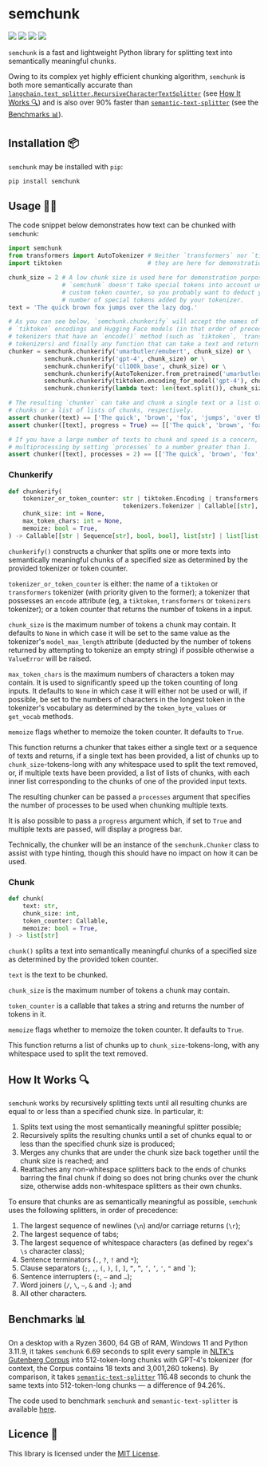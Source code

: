 # semchunk
<a href="https://pypi.org/project/semchunk/" alt="PyPI Version"><img src="https://img.shields.io/pypi/v/semchunk"></a> <a href="https://github.com/umarbutler/semchunk/actions/workflows/ci.yml" alt="Build Status"><img src="https://img.shields.io/github/actions/workflow/status/umarbutler/semchunk/ci.yml?branch=main"></a> <a href="https://app.codecov.io/gh/umarbutler/semchunk" alt="Code Coverage"><img src="https://img.shields.io/codecov/c/github/umarbutler/semchunk"></a> <a href="https://pypistats.org/packages/semchunk" alt="Downloads"><img src="https://img.shields.io/pypi/dm/semchunk"></a>

`semchunk` is a fast and lightweight Python library for splitting text into semantically meaningful chunks.

Owing to its complex yet highly efficient chunking algorithm, `semchunk` is both more semantically accurate than [`langchain.text_splitter.RecursiveCharacterTextSplitter`](https://python.langchain.com/v0.2/docs/how_to/recursive_text_splitter/#splitting-text-from-languages-without-word-boundaries) (see [How It Works 🔍](https://github.com/umarbutler/semchunk#how-it-works-)) and is also over 90% faster than [`semantic-text-splitter`](https://pypi.org/project/semantic-text-splitter/) (see the [Benchmarks 📊](https://github.com/umarbutler/semchunk#benchmarks-)).

## Installation 📦
`semchunk` may be installed with `pip`:
```bash
pip install semchunk
```

## Usage 👩‍💻
The code snippet below demonstrates how text can be chunked with `semchunk`:
```python
import semchunk
from transformers import AutoTokenizer # Neither `transformers` nor `tiktoken` are required,
import tiktoken                        # they are here for demonstration purposes.

chunk_size = 2 # A low chunk size is used here for demonstration purposes. Keep in mind that
               # `semchunk` doesn't take special tokens into account unless you're using a
               # custom token counter, so you probably want to deduct your chunk size by the
               # number of special tokens added by your tokenizer.
text = 'The quick brown fox jumps over the lazy dog.'

# As you can see below, `semchunk.chunkerify` will accept the names of all OpenAI models, OpenAI
# `tiktoken` encodings and Hugging Face models (in that order of precedence), along with custom
# tokenizers that have an `encode()` method (such as `tiktoken`, `transformers` and `tokenizers`
# tokenizers) and finally any function that can take a text and return the number of tokens in it.
chunker = semchunk.chunkerify('umarbutler/emubert', chunk_size) or \
          semchunk.chunkerify('gpt-4', chunk_size) or \
          semchunk.chunkerify('cl100k_base', chunk_size) or \
          semchunk.chunkerify(AutoTokenizer.from_pretrained('umarbutler/emubert'), chunk_size) or \
          semchunk.chunkerify(tiktoken.encoding_for_model('gpt-4'), chunk_size) or \
          semchunk.chunkerify(lambda text: len(text.split()), chunk_size)

# The resulting `chunker` can take and chunk a single text or a list of texts, returning a list of
# chunks or a list of lists of chunks, respectively.
assert chunker(text) == ['The quick', 'brown', 'fox', 'jumps', 'over the', 'lazy', 'dog.']
assert chunker([text], progress = True) == [['The quick', 'brown', 'fox', 'jumps', 'over the', 'lazy', 'dog.']]

# If you have a large number of texts to chunk and speed is a concern, you can also enable
# multiprocessing by setting `processes` to a number greater than 1.
assert chunker([text], processes = 2) == [['The quick', 'brown', 'fox', 'jumps', 'over the', 'lazy', 'dog.']]
```

### Chunkerify
```python
def chunkerify(
    tokenizer_or_token_counter: str | tiktoken.Encoding | transformers.PreTrainedTokenizer | \
                                tokenizers.Tokenizer | Callable[[str], int],
    chunk_size: int = None,
    max_token_chars: int = None,
    memoize: bool = True,
) -> Callable[[str | Sequence[str], bool, bool], list[str] | list[list[str]]]:
```

`chunkerify()` constructs a chunker that splits one or more texts into semantically meaningful chunks of a specified size as determined by the provided tokenizer or token counter.

`tokenizer_or_token_counter` is either: the name of a `tiktoken` or `transformers` tokenizer (with priority given to the former); a tokenizer that possesses an `encode` attribute (eg, a `tiktoken`, `transformers` or `tokenizers` tokenizer); or a token counter that returns the number of tokens in a input.

`chunk_size` is the maximum number of tokens a chunk may contain. It defaults to `None` in which case it will be set to the same value as the tokenizer's `model_max_length` attribute (deducted by the number of tokens returned by attempting to tokenize an empty string) if possible otherwise a `ValueError` will be raised.

`max_token_chars` is the maximum numbers of characters a token may contain. It is used to significantly speed up the token counting of long inputs. It defaults to `None` in which case it will either not be used or will, if possible, be set to the numbers of characters in the longest token in the tokenizer's vocabulary as determined by the `token_byte_values` or `get_vocab` methods.

`memoize` flags whether to memoize the token counter. It defaults to `True`.

This function returns a chunker that takes either a single text or a sequence of texts and returns, if a single text has been provided, a list of chunks up to `chunk_size`-tokens-long with any whitespace used to split the text removed, or, if multiple texts have been provided, a list of lists of chunks, with each inner list corresponding to the chunks of one of the provided input texts.

The resulting chunker can be passed a `processes` argument that specifies the number of processes to be used when chunking multiple texts.

It is also possible to pass a `progress` argument which, if set to `True` and multiple texts are passed, will display a progress bar.

Technically, the chunker will be an instance of the `semchunk.Chunker` class to assist with type hinting, though this should have no impact on how it can be used.

### Chunk
```python
def chunk(
    text: str,
    chunk_size: int,
    token_counter: Callable,
    memoize: bool = True,
) -> list[str]
```

`chunk()` splits a text into semantically meaningful chunks of a specified size as determined by the provided token counter.

`text` is the text to be chunked.

`chunk_size` is the maximum number of tokens a chunk may contain.

`token_counter` is a callable that takes a string and returns the number of tokens in it.

`memoize` flags whether to memoize the token counter. It defaults to `True`.

This function returns a list of chunks up to `chunk_size`-tokens-long, with any whitespace used to split the text removed.

## How It Works 🔍
`semchunk` works by recursively splitting texts until all resulting chunks are equal to or less than a specified chunk size. In particular, it:
1. Splits text using the most semantically meaningful splitter possible;
1. Recursively splits the resulting chunks until a set of chunks equal to or less than the specified chunk size is produced;
1. Merges any chunks that are under the chunk size back together until the chunk size is reached; and
1. Reattaches any non-whitespace splitters back to the ends of chunks barring the final chunk if doing so does not bring chunks over the chunk size, otherwise adds non-whitespace splitters as their own chunks.

To ensure that chunks are as semantically meaningful as possible, `semchunk` uses the following splitters, in order of precedence:
1. The largest sequence of newlines (`\n`) and/or carriage returns (`\r`);
1. The largest sequence of tabs;
1. The largest sequence of whitespace characters (as defined by regex's `\s` character class);
1. Sentence terminators (`.`, `?`, `!` and `*`);
1. Clause separators (`;`, `,`, `(`, `)`, `[`, `]`, `“`, `”`, `‘`, `’`, `'`, `"` and `` ` ``);
1. Sentence interrupters (`:`, `—` and `…`);
1. Word joiners (`/`, `\`, `–`, `&` and `-`); and
1. All other characters.

## Benchmarks 📊
On a desktop with a Ryzen 3600, 64 GB of RAM, Windows 11 and Python 3.11.9, it takes `semchunk` 6.69 seconds to split every sample in [NLTK's Gutenberg Corpus](https://www.nltk.org/howto/corpus.html#plaintext-corpora) into 512-token-long chunks with GPT-4's tokenizer (for context, the Corpus contains 18 texts and 3,001,260 tokens). By comparison, it takes [`semantic-text-splitter`](https://pypi.org/project/semantic-text-splitter/) 116.48 seconds to chunk the same texts into 512-token-long chunks — a difference of 94.26%.

The code used to benchmark `semchunk` and `semantic-text-splitter` is available [here](https://github.com/umarbutler/semchunk/blob/main/tests/bench.py).

## Licence 📄
This library is licensed under the [MIT License](https://github.com/umarbutler/semchunk/blob/main/LICENCE).